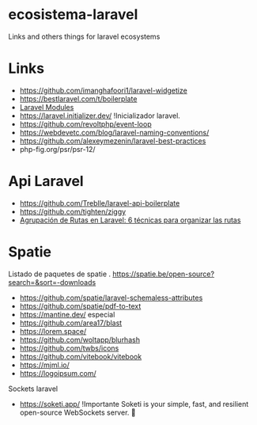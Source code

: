 # ecosistema-laravel
Links and others things for laravel ecosystems

# Links
-  https://github.com/imanghafoori1/laravel-widgetize
-  https://bestlaravel.com/t/boilerplate
-  [Laravel Modules](https://asgardcms.com/)
-  https://laravel.initializer.dev/ !Inicializador laravel.
-  https://github.com/revoltphp/event-loop
-  https://webdevetc.com/blog/laravel-naming-conventions/
-  https://github.com/alexeymezenin/laravel-best-practices
-  php-fig.org/psr/psr-12/


# Api Laravel
- https://github.com/Treblle/laravel-api-boilerplate
- https://github.com/tighten/ziggy
- [Agrupación de Rutas en Laravel: 6 técnicas para organizar las rutas](https://codersfree.com/posts/agrupacion-de-rutas-en-laravel-6-tecnicas-para-organizar-las-rutas?fbclid=IwAR1CRAS-g4yj5_kzNTuJ7rZ33toRPbpjuw36m7jy0s3DazDkvydm7HLPF6k)

# Spatie

Listado de paquetes de spatie
. https://spatie.be/open-source?search=&sort=-downloads

- https://github.com/spatie/laravel-schemaless-attributes
- https://github.com/spatie/pdf-to-text
- https://mantine.dev/ especial
- https://github.com/area17/blast
- https://lorem.space/
- https://github.com/woltapp/blurhash
- https://github.com/twbs/icons
- https://github.com/vitebook/vitebook
- https://mjml.io/
- https://logoipsum.com/

Sockets laravel
- https://soketi.app/ !Importante Soketi is your simple, fast, and resilient open-source WebSockets server. 📣

